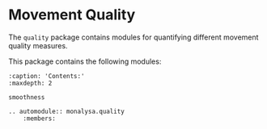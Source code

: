 
# Movement Quality

The `quality` package contains modules for quantifying different movement quality measures. 

This package contains the following modules:

```{toctree}
:caption: 'Contents:'
:maxdepth: 2

smoothness
```

```{eval-rst}
.. automodule:: monalysa.quality 
    :members:
```